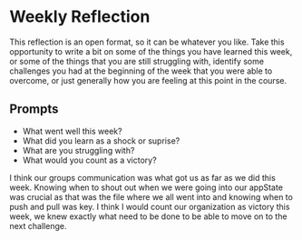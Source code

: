 # Weekly Reflection
This reflection is an open format, so it can be whatever you like. Take this opportunity to write a bit on some of the things you have learned this week, or some of the things that you are still struggling with, identify some challenges you had at the beginning of the week that you were able to overcome, or just generally how you are feeling at this point in the course.

## Prompts
- What went well this week?
- What did you learn as a shock or suprise?
- What are you struggling with?
- What would you count as a victory?

I think our groups communication was what got us as far as we did this week. Knowing when to shout out when we were going into our appState was crucial as that was the file where we all went into and knowing when to push and pull was key. I think I would count our organization as victory this week, we knew exactly what need to be done to be able to move on to the next challenge. 